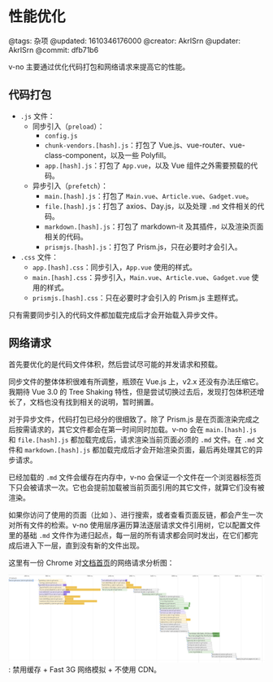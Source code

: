 # 性能优化

@tags: 杂项
@updated: 1610346176000
@creator: AkrISrn
@updater: AkrISrn
@commit: dfb71b6

v-no 主要通过优化代码打包和网络请求来提高它的性能。

## 代码打包

- `.js` 文件：
    - 同步引入（`preload`）：
        - `config.js`
        - `chunk-vendors.[hash].js`：打包了 Vue.js、vue-router、vue-class-component，以及一些 Polyfill。
        - `app.[hash].js`：打包了 `App.vue`，以及 Vue 组件之外需要预载的代码。
    - 异步引入（`prefetch`）：
        - `main.[hash].js`：打包了 `Main.vue`、`Article.vue`、`Gadget.vue`。
        - `file.[hash].js`：打包了 axios、Day.js，以及处理 `.md` 文件相关的代码。
        - `markdown.[hash].js`：打包了 markdown-it 及其插件，以及渲染页面相关的代码。
        - `prismjs.[hash].js`：打包了 Prism.js，只在必要时才会引入。
- `.css` 文件：
    - `app.[hash].css`：同步引入，`App.vue` 使用的样式。
    - `main.[hash].css`：异步引入，`Main.vue`、`Article.vue`、`Gadget.vue` 使用的样式。
    - `prismjs.[hash].css`：只在必要时才会引入的 Prism.js 主题样式。

只有需要同步引入的代码文件都加载完成后才会开始载入异步文件。

## 网络请求

首先要优化的是代码文件体积，然后尝试尽可能的并发请求和预载。

同步文件的整体体积很难有所调整，瓶颈在 Vue.js 上，v2.x 还没有办法压缩它。我期待 Vue 3.0 的 Tree Shaking 特性，但是尝试切换过去后，发现打包体积还增长了，文档也没有找到相关的说明，暂时搁置。

对于异步文件，代码打包已经分的很细致了。除了 Prism.js 是在页面渲染完成之后按需请求的，其它文件都会在第一时间同时加载。v-no 会在 `main.[hash].js` 和 `file.[hash].js` 都加载完成后，请求渲染当前页面必须的 `.md` 文件。在 `.md` 文件和 `markdown.[hash].js` 都加载完成后才会开始渲染页面，最后再处理其它的异步请求。

已经加载的 `.md` 文件会缓存在内存中，v-no 会保证一个文件在一个浏览器标签页下只会被请求一次。它也会提前加载被当前页面引用的其它文件，就算它们没有被渲染。

如果你访问了使用[](/docs/list.md "#")的页面（比如 [](/categories.md "#")）、进行搜索，或者查看页面反链，都会产生一次对所有文件的检索。v-no 使用层序遍历算法逐层请求文件引用树，它以配置文件里的基础 `.md` 文件作为递归起点，每一层的所有请求都会同时发出，在它们都完成后进入下一层，直到没有新的文件出现。

这里有一份 Chrome 对[文档首页](/ "#")的网络请求分析图：

![](/uploads/images/disable-cache-fast-3g-no-cdn-performance.png)
: 禁用缓存 + Fast 3G 网络模拟 + 不使用 CDN。

